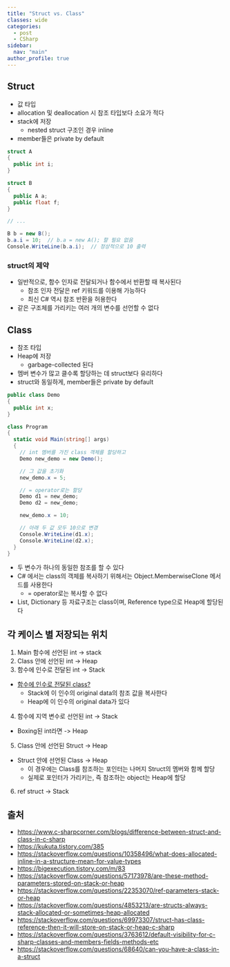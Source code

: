 ```yaml
---
title: "Struct vs. Class"
classes: wide
categories: 
  - post
  - CSharp
sidebar:
  nav: "main"
author_profile: true
---
```

   
## Struct 
* 값 타입
* allocation 및 deallocation 시 참조 타입보다 소요가 적다
* stack에 저장
  * nested struct 구조인 경우 inline
* member들은 private by default

```csharp
struct A
{
  public int i;	
}

struct B
{
  public A a;
  public float f;
}

// ...

B b = new B();
b.a.i = 10;  // b.a = new A(); 할 필요 없음
Console.WriteLine(b.a.i);  // 정상적으로 10 출력
```

### struct의 제약
* 일반적으로, 함수 인자로 전달되거나 함수에서 반환할 때 복사된다
  * 참조 인자 전달은 ref 키워드를 이용해 가능하다
  * 최신 C# 역시 참조 반환을 허용한다
* 같은 구조체를 가리키는 여러 개의 변수를 선언할 수 없다

## Class
* 참조 타입
* Heap에 저장
  * garbage-collected 된다
* 멤버 변수가 많고 클수록 할당하는 데 struct보다 유리하다
* struct와 동일하게, member들은 private by default

```csharp
public class Demo
{
  public int x;
}

class Program
{
  static void Main(string[] args)
  {
    // int 멤버를 가진 class 객체를 할당하고
    Demo new_demo = new Demo();

    // 그 값을 초기화
    new_demo.x = 5;

    // = operator로는 할당
    Demo d1 = new_demo;
    Demo d2 = new_demo;

    new_demo.x = 10;

    // 아래 두 값 모두 10으로 변경
    Console.WriteLine(d1.x);
    Console.WriteLine(d2.x);
  }
}
```

* 두 변수가 하나의 동일한 참조를 할 수 있다
* C# 에서는 class의 객체를 복사하기 위해서는 Object.MemberwiseClone 메서드를 사용한다
  * = operator로는 복사할 수 없다
* List, Dictionary 등 자료구조는 class이며, Reference type으로 Heap에 할당된다

## 각 케이스 별 저장되는 위치
1. Main 함수에 선언된 int -> stack
2. Class 안에 선언된 int -> Heap
3. 함수에 인수로 전달된 int -> Stack
  * [함수에 인수로 전달된 class?](https://jaykop.github.io/post/csharp/unity/param-modifier/#%EA%B0%92%EC%9C%BC%EB%A1%9C-%EC%9D%B8%EC%9E%90-%EB%84%98%EA%B8%B0%EA%B8%B0)
    * Stack에 이 인수의 original data의 참조 값을 복사한다
    * Heap에 이 인수의 original data가 있다
4. 함수에 지역 변수로 선언된 int -> Stack
  * Boxing된 int라면 -> Heap
5. Class 안에 선언된 Struct -> Heap
  * Struct 안에 선언된 Class -> Heap
    * 이 경우에는 Class를 참조하는 포인터는 나머지 Struct의 멤버와 함께 할당
    * 실제로 포인터가 가리키는, 즉 참조하는 object는 Heap에 할당
6. ref struct -> Stack

## 출처
* <https://www.c-sharpcorner.com/blogs/difference-between-struct-and-class-in-c-sharp>
* <https://kukuta.tistory.com/385>
* <https://stackoverflow.com/questions/10358496/what-does-allocated-inline-in-a-structure-mean-for-value-types>
* <https://bigexecution.tistory.com/m/83>
* <https://stackoverflow.com/questions/57173978/are-these-method-parameters-stored-on-stack-or-heap>
* <https://stackoverflow.com/questions/22353070/ref-parameters-stack-or-heap>
* <https://stackoverflow.com/questions/4853213/are-structs-always-stack-allocated-or-sometimes-heap-allocated>
* <https://stackoverflow.com/questions/69973307/struct-has-class-reference-then-it-will-store-on-stack-or-heap-c-sharp>
* <https://stackoverflow.com/questions/3763612/default-visibility-for-c-sharp-classes-and-members-fields-methods-etc>
* <https://stackoverflow.com/questions/68640/can-you-have-a-class-in-a-struct>